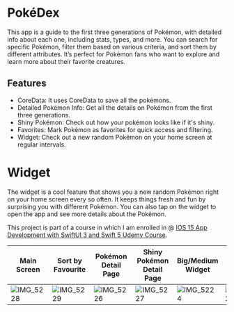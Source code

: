 # PokéDex

This app is a guide to the first three generations of Pokémon, with detailed info about each one, including stats, types, and more. You can search for specific Pokémon, filter them based on various criteria, and sort them by different attributes. It’s perfect for Pokémon fans who want to explore and learn more about their favorite creatures.

## Features

* CoreData: It uses CoreData to save all the pokémons. 
* Detailed Pokémon Info: Get all the details on Pokémon from the first three generations.
* Shiny Pokémon: Check out how your pokémon looks like if it's shiny.
* Favorites: Mark Pokémon as favorites for quick access and filtering.
* Widget: Check out a new random Pokémon on your home screen at regular intervals.

# Widget

The widget is a cool feature that shows you a new random Pokémon right on your home screen every so often. It keeps things fresh and fun by surprising you with different Pokémon. You can also tap on the widget to open the app and see more details about the Pokémon.

This project is part of a course in which I am enrolled in @ [IOS 15 App Development with SwiftUI 3 and Swift 5 Udemy Course](https://farfetch.udemy.com/course/ios-15-app-development-with-swiftui-3-and-swift-5/). 

| Main Screen        | Sort by Favourite           | Pokémon Detail Page           | Shiny Pokémon Detail Page          | Big/Medium Widget          | Small Widget          |
| ------------- | ------------- | ------------- | ------------- | ------------- | ------------- |
| ![IMG_5228](https://github.com/onunomendonca/pokedex/assets/5332606/322aa725-4282-4880-ba36-306d88de90be) | ![IMG_5229](https://github.com/onunomendonca/pokedex/assets/5332606/b6a84fb9-2a4a-4396-a438-e29a317b2957) | ![IMG_5226](https://github.com/onunomendonca/pokedex/assets/5332606/2a730fa3-4c76-47cc-9f50-419ee2e61eea) | ![IMG_5227](https://github.com/onunomendonca/pokedex/assets/5332606/a6512be0-fa55-42fc-973e-6806dce104a4) | ![IMG_5224](https://github.com/onunomendonca/pokedex/assets/5332606/2d7c9908-8831-401b-885c-3d86ebbd88e1) | ![IMG_5225](https://github.com/onunomendonca/pokedex/assets/5332606/bbb40ea3-cdf3-4da1-8d5a-a219e2af5d90) |
